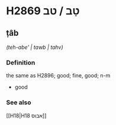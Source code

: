 # H2869 טָב / טב

## ṭâb

_(teh-abe' | tawb | tahv)_

### Definition

the same as H2896; good; fine, good; n-m

- good

### See also

[[H18|H18 אבוס]]

